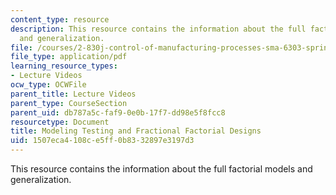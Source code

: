 ```yaml
---
content_type: resource
description: This resource contains the information about the full factorial models
  and generalization.
file: /courses/2-830j-control-of-manufacturing-processes-sma-6303-spring-2008/1507eca4108ce5ff0b8332897e3197d3_lecture13.pdf
file_type: application/pdf
learning_resource_types:
- Lecture Videos
ocw_type: OCWFile
parent_title: Lecture Videos
parent_type: CourseSection
parent_uid: db787a5c-faf9-0e0b-17f7-dd98e5f8fcc8
resourcetype: Document
title: Modeling Testing and Fractional Factorial Designs
uid: 1507eca4-108c-e5ff-0b83-32897e3197d3
---
```

This resource contains the information about the full factorial models and generalization.

